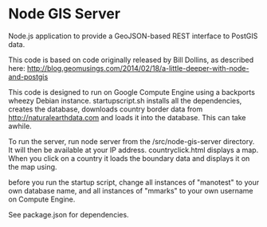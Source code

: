 Node GIS Server
============

Node.js application to provide a GeoJSON-based REST interface to PostGIS data.

This code is based on code originally released by Bill Dollins, as described here: http://blog.geomusings.com/2014/02/18/a-little-deeper-with-node-and-postgis

This code is designed to run on Google Compute Engine using a backports wheezy Debian instance. startupscript.sh installs all the dependencies, creates the database, downloads country border data from http://naturalearthdata.com and loads it into the database. This can take awhile.

To run the server, run node server from the /src/node-gis-server directory. It will then be available at your IP address. countryclick.html displays a map. When you click on a country it loads the boundary data and displays it on the map using.

before you run the startup script, change all instances of "manotest" to your own database name, and all instances of "mmarks" to your own username on Compute Engine.


See package.json for dependencies.

